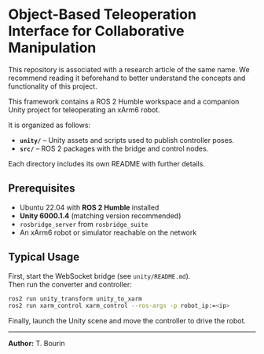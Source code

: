 # Object-Based Teleoperation Interface for Collaborative Manipulation
This repository is associated with a research article of the same name.
We recommend reading it beforehand to better understand the concepts
and functionality of this project.

This framework contains a ROS 2 Humble workspace and a companion Unity project
for teleoperating an xArm6 robot.  

It is organized as follows:

- **`unity/`** – Unity assets and scripts used to publish controller poses.
- **`src/`** – ROS 2 packages with the bridge and control nodes.

Each directory includes its own README with further details.

## Prerequisites

- Ubuntu 22.04 with **ROS 2 Humble** installed
- **Unity 6000.1.4** (matching version recommended)
- `rosbridge_server` from `rosbridge_suite`
- An xArm6 robot or simulator reachable on the network

## Typical Usage

First, start the WebSocket bridge (see `unity/README.md`).\
Then run the converter and controller:

```bash
ros2 run unity_transform unity_to_xarm
ros2 run xarm_control xarm_control --ros-args -p robot_ip:=<ip>
```

Finally, launch the Unity scene and move the controller to drive
the robot.

---

**Author:** T. Bourin
